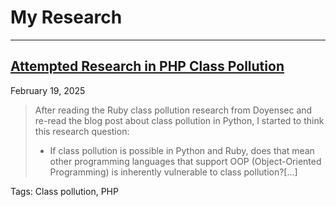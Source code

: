 # My Research

* * *

## [Attempted Research in PHP Class Pollution](https://siunam321.github.io/research/attempted-research-in-php-class-pollution)

<div class="page_information">
  <p>February 19, 2025</p>
</div>

> After reading the Ruby class pollution research from Doyensec and re-read the blog post about class pollution in Python, I started to think this research question:
>   
> - If class pollution is possible in Python and Ruby, does that mean other programming languages that support OOP (Object-Oriented Programming) is inherently vulnerable to class pollution?[...]

Tags: Class pollution, PHP